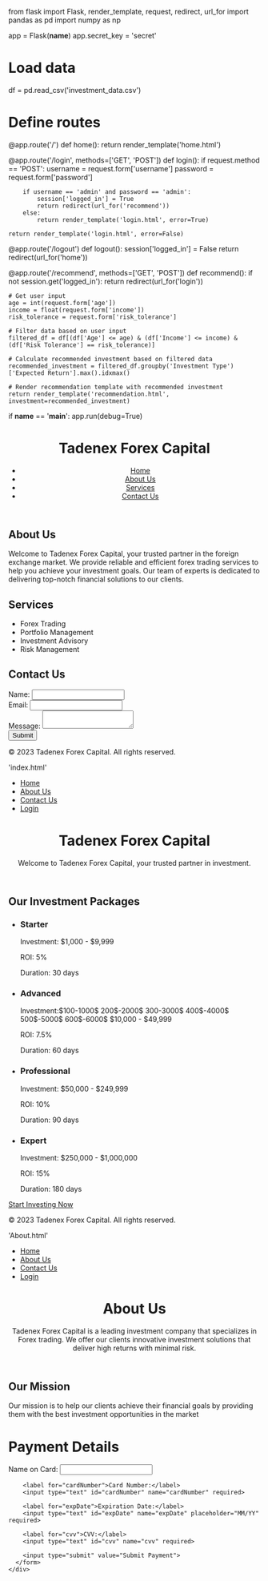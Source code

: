
from flask import Flask, render_template, request, redirect, url_for
import pandas as pd
import numpy as np

app = Flask(__name__)
app.secret_key = 'secret'

# Load data
df = pd.read_csv('investment_data.csv')

# Define routes
@app.route('/')
def home():
    return render_template('home.html')

@app.route('/login', methods=['GET', 'POST'])
def login():
    if request.method == 'POST':
        username = request.form['username']
        password = request.form['password']

        if username == 'admin' and password == 'admin':
            session['logged_in'] = True
            return redirect(url_for('recommend'))
        else:
            return render_template('login.html', error=True)

    return render_template('login.html', error=False)

@app.route('/logout')
def logout():
    session['logged_in'] = False
    return redirect(url_for('home'))

@app.route('/recommend', methods=['GET', 'POST'])
def recommend():
    if not session.get('logged_in'):
        return redirect(url_for('login'))

    # Get user input
    age = int(request.form['age'])
    income = float(request.form['income'])
    risk_tolerance = request.form['risk_tolerance']

    # Filter data based on user input
    filtered_df = df[(df['Age'] <= age) & (df['Income'] <= income) & (df['Risk Tolerance'] == risk_tolerance)]

    # Calculate recommended investment based on filtered data
    recommended_investment = filtered_df.groupby('Investment Type')['Expected Return'].max().idxmax()

    # Render recommendation template with recommended investment
    return render_template('recommendation.html', investment=recommended_investment)

if __name__ == '__main__':
    app.run(debug=True)

  <html>
    <header>
      <h1>Tadenex Forex Capital</h1>
      <nav>
        <ul>
          <li><a href="#">Home</a></li>
          <li><a href="#">About Us</a></li>
          <li><a href="#">Services</a></li>
          <li><a href="#">Contact Us</a></li>
        </ul>
      </nav>
    </header>
    <main>
      <section>
        <h2>About Us</h2>
<html>
   <head>
        <p>Welcome to Tadenex Forex Capital, your trusted partner in the foreign exchange market. We provide reliable and efficient forex trading services to help you achieve your investment goals. Our team of experts is dedicated to delivering top-notch financial solutions to our clients.</p>
      </section>
      <section>
        <h2>Services</h2>
        <ul>
          <li>Forex Trading</li>
          <li>Portfolio Management</li>
          <li>Investment Advisory</li>
          <li>Risk Management</li>
        </ul>
      </section>
      <section>
        <h2>Contact Us</h2>
        <form>
          <label for="name">Name:</label>
          <input type="text" id="name" name="name"><br>
          <label for="email">Email:</label>
          <input type="email" id="email" name="email"><br>
          <label for="message">Message:</label>
          <textarea id="message" name="message"></textarea><br>
          <input type="submit" value="Submit">
        </form>
      </section>
    </main>
    <footer>
      <p>&copy; 2023 Tadenex Forex Capital. All rights reserved.</p>
    </footer>
  </body>
</html>
 'index.html'
<html>
  <head>
    <title>Tadenex Forex Capital - Home</title>
    <link rel="stylesheet" type="text/css" href="style.css">
  </head>
  <body>
    <nav>
      <ul>
        <li><a href="index.html">Home</a></li>
        <li><a href="about.html">About Us</a></li>
        <li><a href="contact.html">Contact Us</a></li>
        <li><a href="login.html">Login</a></li>
      </ul>
    </nav>
    <header>
      <h1>Tadenex Forex Capital</h1>
      <p>Welcome to Tadenex Forex Capital, your trusted partner in investment.</p>
    </header>
    <main>
      <h2>Our Investment Packages</h2>
      <ul>
        <li>
          <h3>Starter</h3>
          <p>Investment: $1,000 - $9,999</p>
          <p>ROI: 5%</p>
          <p>Duration: 30 days</p>
        </li>
        <li>
          <h3>Advanced</h3>
          <p>Investment:$100-1000$
200$-2000$
300-3000$
400$-4000$
500$-5000$
600$-6000$
 $10,000 - $49,999</p>
          <p>ROI: 7.5%</p>
          <p>Duration: 60 days</p>
        </li>
        <li>
          <h3>Professional</h3>
          <p>Investment: $50,000 - $249,999</p>
          <p>ROI: 10%</p>
          <p>Duration: 90 days</p>
        </li>
        <li>
          <h3>Expert</h3>
          <p>Investment: $250,000 - $1,000,000</p>
          <p>ROI: 15%</p>
          <p>Duration: 180 days</p>
        </li>
      </ul>
      <a href="login.html" class="cta-button">Start Investing Now</a>
    </main>
    <footer>
      <p>&copy; 2023 Tadenex Forex Capital. All rights reserved.</p>
    </footer>
  </body>
</html>

'About.html'
<html>
  <head>
    <title>Tadenex Forex Capital - About Us</title>
    <link rel="stylesheet" type="text/css" href="style.css">
  </head>
  <body>
    <nav>
      <ul>
        <li><a href="index.html">Home</a></li>
        <li><a href="about.html">About Us</a></li>
        <li><a href="contact.html">Contact Us</a></li>
        <li><a href="login.html">Login</a></li>
      </ul>
    </nav>
    <header>
      <h1>About Us</h1>
      <p>Tadenex Forex Capital is a leading investment company that specializes in Forex trading. We offer our clients innovative investment solutions that deliver high returns with minimal risk.</p>
    </header>
    <main>
      <h2>Our Mission</h2>
      <p>Our mission is to help our clients achieve their financial goals by providing them with the best investment opportunities in the market
<!DOCTYPE html>
<html>
  <head>
    <title>Payment Page</title>
    <link rel="stylesheet" type="text/css" href="payment.css">
  </head>
  <body>
    <div class="container">
      <h1>Payment Details</h1>
      <form>
        <label for="name">Name on Card:</label>
        <input type="text" id="name" name="name" required>

        <label for="cardNumber">Card Number:</label>
        <input type="text" id="cardNumber" name="cardNumber" required>

        <label for="expDate">Expiration Date:</label>
        <input type="text" id="expDate" name="expDate" placeholder="MM/YY" required>

        <label for="cvv">CVV:</label>
        <input type="text" id="cvv" name="cvv" required>

        <input type="submit" value="Submit Payment">
      </form>
    </div>
  </body>
</html>
